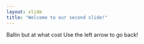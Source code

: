 ```yaml
---
layout: slide
title: "Welcome to our second slide!"
---
```

Ballin but at what cost
Use the left arrow to go back!
